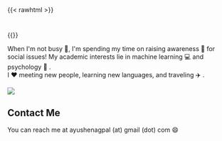## 
{{< rawhtml >}}
<center>
<script src="js/simple-typing.js"></script>
<link href="https://fonts.googleapis.com/css?family=Raleway:200,100,400" rel="stylesheet" type="text/css" />
<h1>
  <span
     class="txt-rotate"
     data-period="2000"
     data-rotate='[ "Coder.", "Artist.", "Innovator.", "Extrovert." ]'></span>
</h1>
</center>
{{</ rawhtml >}}

When I'm not busy :art:, I'm spending my time on raising awareness
:loudspeaker: for social issues! My academic interests lie in machine learning :computer: and psychology :crystal_ball: .  
I :heart: meeting new people, learning new languages, and traveling :airplane: .

![](images/ayushe-2.jpg)


## Contact Me

You can reach me at ayushenagpal (at) gmail (dot) com :smile:
